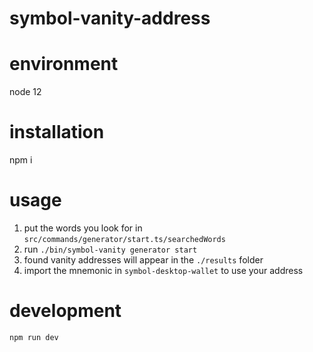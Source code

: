 # symbol-vanity-address

# environment
node 12

# installation
npm i

# usage
1. put the words you look for in `src/commands/generator/start.ts/searchedWords`
2. run `./bin/symbol-vanity generator start`
3. found vanity addresses will appear in the `./results` folder
4. import the mnemonic in `symbol-desktop-wallet` to use your address

# development
`npm run dev`
